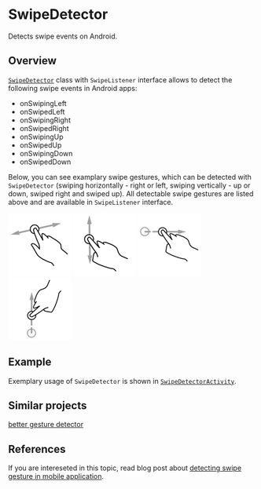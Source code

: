 SwipeDetector
=============

Detects swipe events on Android.

Overview
--------

[`SwipeDetector`](https://github.com/pwittchen/SwipeDetector/blob/master/app/src/main/java/pwittchen/com/swipedetector/SwipeDetector.java) class with `SwipeListener` interface allows to detect the following swipe events in Android apps:
- onSwipingLeft
- onSwipedLeft
- onSwipingRight
- onSwipedRight
- onSwipingUp
- onSwipedUp
- onSwipingDown
- onSwipedDown

Below, you can see examplary swipe gestures, which can be detected with `SwipeDetector` (swiping horizontally - right or left, swiping vertically - up or down, swiped right and swiped up). All detectable swipe gestures are listed above and are available in `SwipeListener` interface.

![swiping horizontally](art/swiping_horizontal.png)
![swiping vertically](art/swiping_vertical.png)
![swiped right](art/swiped_right.png)
![swiped up](art/swiped_up.png)

Example
-------

Exemplary usage of `SwipeDetector` is shown in [`SwipeDetectorActivity`](https://github.com/pwittchen/SwipeDetector/blob/master/app/src/main/java/pwittchen/com/swipedetector/SwipeDetectorActivity.java).

Similar projects
----------------

[better gesture detector](https://github.com/Polidea/better-gesture-detector)

References
----------

If you are intereseted in this topic, read blog post about [detecting swipe gesture in mobile application](http://blog.wittchen.biz.pl/detecting-swipe-gesture-in-mobile-application/).

